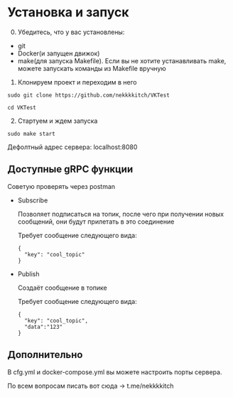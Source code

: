 # Установка и запуск
0. Убедитесь, что у вас установлены:
  - git
  - Docker(и запущен движок)
  - make(для запуска Makefile). Если вы не хотите устанавливать make, можете запускать команды из Makefile вручную
1. Клонируем проект и переходим в него
```
sudo git clone https://github.com/nekkkkitch/VKTest
```
```
cd VKTest
```
2. Стартуем и ждем запуска
```
sudo make start
```
Дефолтный адрес сервера: localhost:8080
## Доступные gRPC функции
Советую проверять через postman
- Subscribe

  Позволяет подписаться на топик, после чего при получении новых сообщений, они будут прилетать в это соединение

  Требует сообщение следующего вида:
  ```
  {
    "key": "cool_topic"
  }
  ```
- Publish

  Создаёт сообщение в топике

  Требует сообщение следующего вида:
  ```
  {
    "key": "cool_topic",
    "data":"123"
  }
  ```
## Дополнительно
В cfg.yml и docker-compose.yml вы можете настроить порты сервера.

По всем вопросам писать вот сюда -> t.me/nekkkkitch
